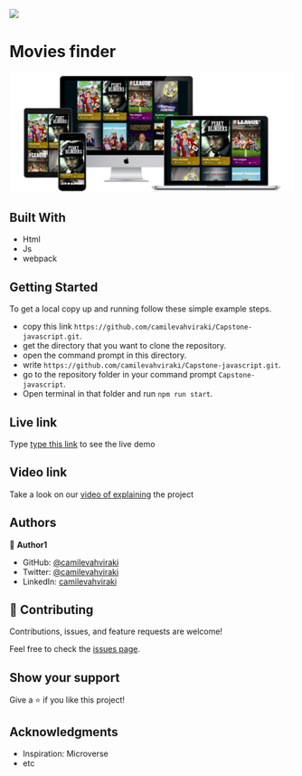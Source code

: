 

![](https://img.shields.io/badge/Microverse-blueviolet)

# Movies finder

![](./src/icons/Movies-samples.png)


## Built With

- Html
- Js
- webpack



 ## Getting Started

To get a local copy up and running follow these simple example steps.

- copy this link `https://github.com/camilevahviraki/Capstone-javascript.git`.
- get the directory that you want to clone the repository.
- open the command prompt in this directory.
- write `https://github.com/camilevahviraki/Capstone-javascript.git`.
- go to the repository folder in your command prompt `Capstone-javascript`.
- Open terminal in that folder and run `npm run start`.

## Live link

Type [type this link](https://camilevahviraki.github.io/Capstone-javascript/) to see the live demo

## Video link

Take a look on our [video of explaining](https://drive.google.com/file/d/1ivLEV4ah0aQQGOkLanM2d7MiiDBcuyp-/view) the project


## Authors

👤 **Author1**

- GitHub: [@camilevahviraki](https://github.com/camilevahviraki)
- Twitter: [@camilevahviraki](https://twitter.com/CamileVahviraki)
- LinkedIn: [camilevahviraki](https://www.linkedin.com/in/camile-vahviraki-8180a6232/)


## 🤝 Contributing

Contributions, issues, and feature requests are welcome!

Feel free to check the [issues page](../../issues/).

## Show your support

Give a ⭐️ if you like this project!

## Acknowledgments

- Inspiration: Microverse
- etc